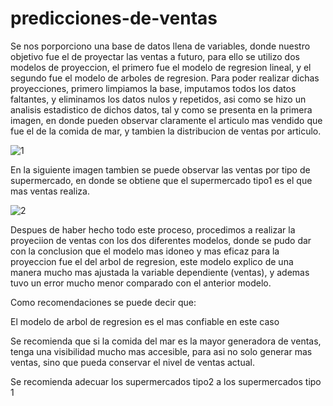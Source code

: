 # predicciones-de-ventas
Se nos porporciono una base de datos llena de variables, donde nuestro  objetivo fue el de proyectar las ventas a futuro, para ello se utilizo dos modelos de proyeccion, el primero fue el modelo de regresion lineal, y el segundo fue el modelo de arboles de regresion. 
Para poder realizar dichas proyecciones, primero limpiamos la base, imputamos todos los datos faltantes, y eliminamos los datos nulos y repetidos, asi como se hizo un analisis estadistico de dichos datos, tal y como se presenta en la primera imagen, en donde pueden observar claramente el articulo mas vendido que fue el de la comida de mar, y tambien la distribucion de ventas por articulo. 


![1](https://user-images.githubusercontent.com/125229601/227879129-a5986931-786e-4968-95f3-c9a3c75435dc.png)


En la siguiente imagen tambien se puede observar las ventas por tipo de supermercado, en donde se obtiene que el supermercado tipo1 es el que mas ventas realiza.


![2](https://user-images.githubusercontent.com/125229601/227879628-8f4b50aa-e8f5-4b45-a7a1-d4ba8e33268e.png)


Despues de haber hecho todo este proceso, procedimos a realizar la proyeciion de ventas con los dos diferentes modelos, donde se pudo dar con la conclusion que el modelo mas idoneo y mas eficaz para la proyeccion fue el del arbol de regresion, este modelo explico de una manera mucho mas ajustada la variable dependiente (ventas), y ademas tuvo un error mucho menor comparado con el anterior modelo.


Como recomendaciones se puede decir que: 

El modelo de arbol de regresion es el mas confiable en este caso

Se recomienda que si la comida del mar es la mayor generadora de ventas, tenga una visibilidad mucho mas accesible, para asi no solo generar mas ventas, sino que pueda conservar el nivel de ventas actual.

Se recomienda adecuar los supermercados tipo2 a los supermercados tipo 1
